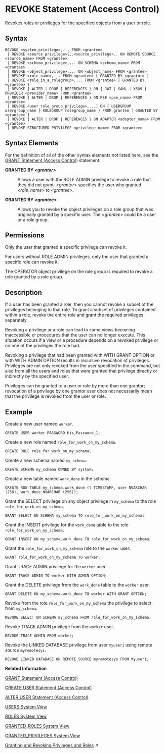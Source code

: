 <!-- loio20fc91cb75191014ac15eb4d6f2d7dde -->

# REVOKE Statement \(Access Control\)

Revokes roles or privileges for the specified objects from a user or role.



<a name="loio20fc91cb75191014ac15eb4d6f2d7dde__sql_revoke_1sql_revoke_syntax"/>

## Syntax

```
REVOKE <system_privilege>,... FROM <grantee>
 | REVOKE <source_privilege>[,.<source_privilege>.. ON REMOTE SOURCE <source_name> FROM <grantee> 
 | REVOKE <schema_privilege>,... ON SCHEMA <schema_name> FROM <grantee> 
 | REVOKE <object_privilege>,... ON <object_name> FROM <grantee> 
 | REVOKE <role_name>,... FROM <grantee> [ GRANTED BY <grantor> ] 
 | REVOKE <role_in_a_rolegroup>,... FROM <grantee> [ GRANTED BY <grantee> ]
 | REVOKE { ALTER | DROP | REFERENCES } ON { JWT | SAML | X509 } PROVIDER <provider_name> FROM <grantee>
 | REVOKE { ALTER | DROP | REFERENCES } ON PSE <pse_name> FROM <grantee>
 | REVOKE <user_role_group_privilege>,...] ON { USERGROUP usergroup_name | ROLEGROUP rolegroup_name } FROM grantee [ GRANTED BY <grantee> ]
 | REVOKE { ALTER | DROP | REFERENCES } ON ADAPTER <adapter_name> FROM <grantee>
 | REVOKE STRUCTURED PRIVILEGE <privilege_name> FROM <grantee>
```



<a name="loio20fc91cb75191014ac15eb4d6f2d7dde__sql_revoke_1sql_revoke_syntax_elements"/>

## Syntax Elements

For the definition of all of the other syntax elements not listed here, see the [GRANT Statement \(Access Control\)](grant-statement-access-control-20f674e.md) statement.


<dl>
<dt><b>

GRANTED BY *<grantor\>*

</b></dt>
<dd>

Allows a user with the ROLE ADMIN privilege to revoke a role that they did not grant. *<grantor\>* specifies the user who granted *<role\_name\>* to *<grantee\>*.



</dd><dt><b>

GRANTED BY *<grantee\>*

</b></dt>
<dd>

Allows you to revoke the object privileges on a role group that was originally granted by a specific user. The *<grantee\>* could be a user or a role group.



</dd>
</dl>



<a name="loio20fc91cb75191014ac15eb4d6f2d7dde__section_jb3_ktc_pbb"/>

## Permissions

Only the user that granted a specific privilege can revoke it.

For users without ROLE ADMIN privileges, only the user that granted a specific role can revoke it.

The OPERATOR object privilege on the role group is required to revoke a role granted by a role group.



<a name="loio20fc91cb75191014ac15eb4d6f2d7dde__section_tmt_qvy_ddb"/>

## Description

If a user has been granted a role, then you cannot revoke a subset of the privileges belonging to that role. To grant a subset of privileges contained within a role, revoke the entire role and grant the required privileges separately.

Revoking a privilege or a role can lead to some views becoming inaccessible or procedures that the user can no longer execute. This situation occurs if a view or a procedure depends on a revoked privilege or on one of the privileges the role had.

Revoking a privilege that had been granted with WITH GRANT OPTION or with WITH ADMIN OPTION results in recursive revocation of privileges. Privileges are not only revoked from the user specified in the command, but also from all the users and roles that were granted that privilege directly or indirectly by the specified user.

Privileges can be granted to a user or role by more than one grantor; revocation of a privilege by one grantor user does not necessarily mean that the privilege is revoked from the user or role.



<a name="loio20fc91cb75191014ac15eb4d6f2d7dde__sql_revoke_1sql_revoke_examples"/>

## Example

Create a new user named `worker`.

```
CREATE USER worker PASSWORD His_Password_1;
```

Create a new role named `role_for_work_on_my_schema`.

```
CREATE ROLE role_for_work_on_my_schema;
```

Create a new schema named `my_schema`.

```
CREATE SCHEMA my_schema OWNED BY system;
```

Create a new table named `work_done` in the schema.

```
CREATE ROW TABLE my_schema.work_done (t TIMESTAMP, user NVARCHAR (256), work_done NVARCHAR (256));
```

Grant the SELECT privilege on any object privilege in `my_schema` to the role `role_for_work_on_my_schema`.

```
GRANT SELECT ON SCHEMA my_schema TO role_for_work_on_my_schema;
```

Grant the INSERT privilege for the `work_done` table to the role `role_for_work_on_my_schema`.

```
GRANT INSERT ON my_schema.work_done TO role_for_work_on_my_schema;
```

Grant the `role_for_work_on_my_schema` role to the `worker` user.

```
GRANT role_for_work_on_my_schema TO worker;
```

Grant TRACE ADMIN privilege for the `worker` user.

```
GRANT TRACE ADMIN TO worker WITH ADMIN OPTION;
```

Grant the DELETE privilege from the `work_done` table to the `worker` user.

```
GRANT DELETE ON my_schema.work_done TO worker WITH GRANT OPTION;
```

Revoke from the role `role_for_work_on_my_schema` the privilege to select from `my_schema`.

```
REVOKE SELECT ON SCHEMA my_schema FROM role_for_work_on_my_schema;
```

Revoke TRACE ADMIN privilege from the `worker` user.

```
REVOKE TRACE ADMIN FROM worker;
```

Revoke the LINKED DATABASE privilege from user `myuser1` using remote source `myremotesys`.

```
REVOKE LINKED DATABASE ON REMOTE SOURCE myremotesys FROM myuser1;
```

**Related Information**  


[GRANT Statement \(Access Control\)](grant-statement-access-control-20f674e.md "Grants various types of privileges to users and roles.")

[CREATE USER Statement \(Access Control\)](create-user-statement-access-control-20d5ddb.md "Creates a new database user.")

[ALTER USER Statement \(Access Control\)](alter-user-statement-access-control-20d3459.md "Modifies the database user.")

[USERS System View](../../020-System-Views-Reference/021-System-Views/users-system-view-2102609.md "Lists all users.")

[ROLES System View](../../020-System-Views-Reference/021-System-Views/roles-system-view-20cd8af.md "Shows available roles.")

[GRANTED\_ROLES System View](../../020-System-Views-Reference/021-System-Views/granted-roles-system-view-20a5c3b.md "Provides information about roles granted to users or other roles.")

[GRANTED\_PRIVILEGES System View](../../020-System-Views-Reference/021-System-Views/granted-privileges-system-view-20a5958.md "Provides information about privileges and roles granted to users.")

[Granting and Revoking Privileges and Roles](https://help.sap.com/viewer/a1317de16a1e41a6b0ff81849d80713c/2024_1_QRC/en-US/c719b2e7d9761014b9d798770c3d0958.html "To be able to grant and revoke privileges and roles to and from users and roles, the granting or revoking user must meet a number of prerequisites.") :arrow_upper_right:

